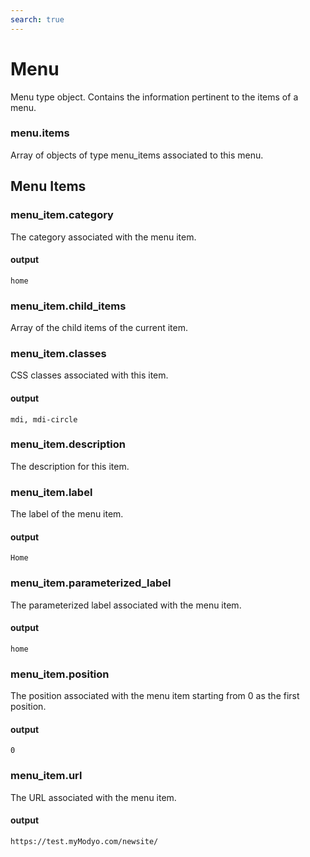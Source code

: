```yaml
---
search: true
---
```


# Menu

Menu type object. Contains the information pertinent to the items of a menu.

### menu.items

Array of objects of type menu_items associated to this menu.

## Menu Items

### menu_item.category

The category associated with the menu item.

#### output

```home```

### menu_item.child_items

Array of the child items of the current item.

### menu_item.classes

CSS classes associated with this item.

#### output

```mdi, mdi-circle```

### menu_item.description

The description for this item.

### menu_item.label

The label of the menu item.

#### output

```Home```

### menu_item.parameterized_label

The parameterized label associated with the menu item.

#### output

```home```

### menu_item.position

The position associated with the menu item starting from 0 as the first position.

#### output

```0```

### menu_item.url

The URL associated with the menu item.

#### output

```https://test.myModyo.com/newsite/```